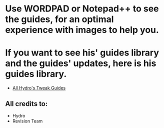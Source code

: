 # Use WORDPAD or Notepad++ to see the guides, for an optimal experience with images to help you.
# If you want to see his' guides library and the guides' updates, here is his guides library. 

- [All Hydro's Tweak Guides](https://drive.google.com/drive/folders/10K3ptMD8h2Bd_NELYGQcvqGCreEb12m6)

## All credits to:

- Hydro
- Revision Team
